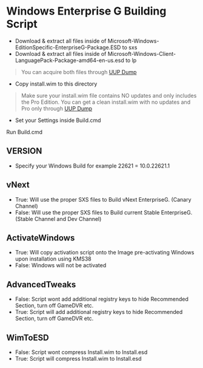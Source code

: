 # Windows Enterprise G Building Script

- Download & extract all files inside of Microsoft-Windows-EditionSpecific-EnterpriseG-Package.ESD to sxs
- Download & extract all files inside of Microsoft-Windows-Client-LanguagePack-Package-amd64-en-us.esd to lp

> You can acquire both files through [UUP Dump](https://uupdump.net)

- Copy install.wim to this directory
> Make sure your install.wim file contains NO updates and only includes the Pro Edition. You can get a clean install.wim with no updates and Pro only through [UUP Dump](https://uupdump.net)

- Set your Settings inside Build.cmd

Run Build.cmd

## VERSION

- Specify your Windows Build for example 22621 = 10.0.22621.1

## vNext

- True: Will use the proper SXS files to Build vNext EnterpriseG. (Canary Channel)
- False: Will use the proper SXS files to Build current Stable EnterpriseG. (Stable Channel and Dev Channel)

## ActivateWindows

- True: Will copy activation script onto the Image pre-activating Windows upon installation using KMS38
- False: Windows will not be activated

## AdvancedTweaks 

- False: Script wont add additional registry keys to hide Recommended Section, turn off GameDVR etc.
- True: Script will add additional registry keys to hide Recommended Section, turn off GameDVR etc.

## WimToESD 

- False: Script wont compress Install.wim to Install.esd
- True: Script will compress Install.wim to Install.esd

